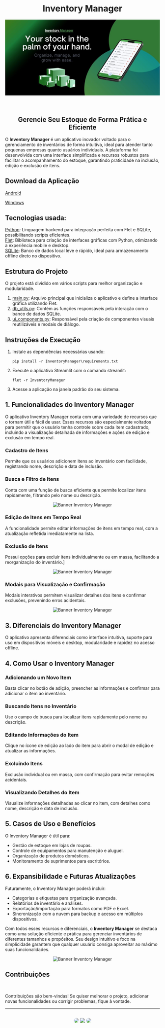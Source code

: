 <h1 align="center">Inventory Manager</h1>

<div align="center">
<img src="https://github.com/SidneyTeodoroJr/InventoryManager/blob/main/InventoryManager/designer/banner.jpg" alt="Banner Inventory Manager">
</div>
</br>
</br>

<h2 align="center">Gerencie Seu Estoque de Forma Prática e Eficiente</h2>
<p>
O <strong>Inventory Manager</strong> é um aplicativo inovador voltado para o gerenciamento de inventários de forma intuitiva, ideal para atender tanto pequenas empresas quanto usuários individuais. A plataforma foi desenvolvida com uma interface simplificada e recursos robustos para facilitar o acompanhamento do estoque, garantindo praticidade na inclusão, edição e exclusão de itens.
</p>

<h2>Download da Aplicação</h2>
<a href="https://github.com/SidneyTeodoroJr/InventoryManager/raw/main/InventoryManager/build%20platforms/InventoryManager.apk" target="_blank" download>Android</a>
</br>

<a href="https://github.com/SidneyTeodoroJr/InventoryManager/raw/main/InventoryManager/build%20platforms/InventoryManager%20-%20windows.rar"  target="_blank" download>Windows</a>
</br>

<h2>Tecnologias usada:</h2>

[Python](https://docs.python.org/3/): Linguagem backend para integração perfeita com Flet e SQLite, possibilitando scripts eficientes.<br/>
﻿[Flet](https://flet.dev/docs/): Biblioteca para criação de interfaces gráficas com Python, otimizando a experiência mobile e desktop.<br/>
[SQLite](https://flet.dev/docs/): Banco de dados local leve e rápido, ideal para armazenamento offline direto no dispositivo.<br/>

<h2>Estrutura do Projeto</h2>

<p>
O projeto está dividido em vários scripts para melhor organização e modularidade.
<p/>

1. [main.py](https://github.com/SidneyTeodoroJr/InventoryManager/blob/main/InventoryManager/main.py): Arquivo principal que inicializa o aplicativo e define a interface gráfica utilizando Flet. 
2. [db_utils.py](https://github.com/SidneyTeodoroJr/InventoryManager/blob/main/InventoryManager/modules/db_utils.py): Contém as funções responsáveis pela interação com o banco de dados SQLite.
3. [ui_components.py](https://github.com/SidneyTeodoroJr/InventoryManager/blob/main/InventoryManager/modules/ui_components.py): Responsável pela criação de componentes visuais reutilizáveis e modais de diálogo.

<h2>Instruções de Execução</h2>

1. Instale as dependências necessárias usando:
    ```shell
    pip install -r InventoryManager\requirements.txt
2. Execute o aplicativo Streamlit com o comando streamlit:
   ```shell
   flet -r InventoryManager
3. Acesse a aplicação na janela padrão do seu sistema.

<h2>1. Funcionalidades do Inventory Manager</h2>

<p>
O aplicativo Inventory Manager conta com uma variedade de recursos que o tornam útil e fácil de usar. Esses recursos são especialmente voltados para permitir que o usuário tenha controle sobre cada item cadastrado, incluindo a visualização detalhada de informações e ações de edição e exclusão em tempo real.
</p>

<h3>Cadastro de Itens</h3>

<p>
Permite que os usuários adicionem itens ao inventário com facilidade, registrando nome,  descrição e data de inclusão.
</p>

<h3>Busca e Filtro de Itens</h3>

<p>
Conta com uma função de busca eficiente que permite localizar itens rapidamente, filtrando pelo nome ou descrição.
</p>

<div align="center">
<img width="200" src="https://github.com/SidneyTeodoroJr/InventoryManager/blob/main/InventoryManager/designer/print-1.jpeg" alt="Banner Inventory Manager">
</div>

<h3>Edição de Itens em Tempo Real</h3>

<p>
A funcionalidade permite editar informações de itens em tempo real, com a atualização refletida imediatamente na lista.
</p>

<h3>Exclusão de Itens</h3>

<p>
Possui opções para excluir itens individualmente ou em massa, facilitando a reorganização do inventário.]
</p>

<div align="center">
<img width="200" src="https://github.com/SidneyTeodoroJr/InventoryManager/blob/main/InventoryManager/designer/print-4.jpeg" alt="Banner Inventory Manager">
</div>

<h3>Modais para Visualização e Confirmação</h3>

<p>
Modais interativos permitem visualizar detalhes dos itens e confirmar exclusões, prevenindo erros acidentais.
</p>

<div align="center">
<img width="200" src="https://github.com/SidneyTeodoroJr/InventoryManager/blob/main/InventoryManager/designer/print-3.jpeg" alt="Banner Inventory Manager">
</div>

<h2>3. Diferenciais do Inventory Manager</h2>

<p>O aplicativo apresenta diferenciais como interface intuitiva, suporte para uso em dispositivos móveis e desktop, modularidade e rapidez no acesso offline.</p>

<h2>4. Como Usar o Inventory Manager</h2>

<h3>Adicionando um Novo Item</h3>

<p>Basta clicar no botão de adição, preencher as informações e confirmar para adicionar o item ao inventário.</p>

<h3>Buscando Itens no Inventário</h3>

<p>
Use o campo de busca para localizar itens rapidamente pelo nome ou descrição.
</p>

<h3>Editando Informações do Item</h3>

<p>
Clique no ícone de edição ao lado do item para abrir o modal de edição e atualizar as informações.
</p>

<h3>Excluindo Itens</h3>

<p>
Exclusão individual ou em massa, com confirmação para evitar remoções acidentais.
</p>

<h3>Visualizando Detalhes do Item</h3>

<p>
Visualize informações detalhadas ao clicar no item, com detalhes como nome, descrição e data de inclusão.
</p>

<h2>5. Casos de Uso e Benefícios</h2>

<p>
O Inventory Manager é útil para:
</p>
    <ul>
        <li>Gestão de estoque em lojas de roupas.</li>
        <li>Controle de equipamentos para manutenção e aluguel.</li>
        <li>Organização de produtos domésticos.</li>
        <li>Monitoramento de suprimentos para escritórios.</li>
    </ul>

<h2>6. Expansibilidade e Futuras Atualizações</h2>

<p>
Futuramente, o Inventory Manager poderá incluir:
</p>
    <ul>
        <li>Categorias e etiquetas para organização avançada.</li>
        <li>Relatórios de inventário e análises.</li>
        <li>Exportação/importação para formatos como PDF e Excel.</li>
        <li>Sincronização com a nuvem para backup e acesso em múltiplos dispositivos.</li>
    </ul>

<p>
Com todos esses recursos e diferenciais, o <strong>Inventory Manager</strong> se destaca como uma solução eficiente e prática para gerenciar inventários de diferentes tamanhos e propósitos. Seu design intuitivo e foco na simplicidade garantem que qualquer usuário consiga aproveitar ao máximo suas funcionalidades.
</p>

<div align="center">
<img width="200" src="https://github.com/SidneyTeodoroJr/InventoryManager/blob/main/InventoryManager/designer/print-2.jpeg" alt="Banner Inventory Manager">
</div>


## Contribuições
</br>

<p>
Contribuições são bem-vindas! Se quiser melhorar o projeto, adicionar novas funcionalidades ou corrigir problemas, fique à vontade.
</p>
<hr>
</br>

<div align="center">
<a href="https://sidney-personal-portifolio.netlify.app/"><img src="https://img.shields.io/badge/-Portifolio-%230077B5?style=for-the-badge&logo=portifolio&logoColor=white" style="border-radius: 30px" target="_blank" /></a>
<a href="https://www.instagram.com/sidneyteodoroaraujo" target="_blank"><img src="https://img.shields.io/badge/-Instagram-%23E4405F?style=for-the-badge&logo=instagram&logoColor=white" /></a>
<a href="https://www.linkedin.com/in/sidey-teodoro-a-jr/" target="_blank"><img src="https://img.shields.io/badge/-LinkedIn-%230077B5?style=for-the-badge&logo=linkedin&logoColor=white" style="border-radius: 30px" target="_blank" /></a>
</div>
